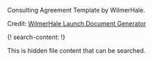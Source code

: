 

Consulting Agreement Template by WilmerHale.

Credit: [WilmerHale Launch Document Generator](https://launch.wilmerhale.com/build/document-generator/)

{! search-content: !}

  This is hidden file content that can be searched.
